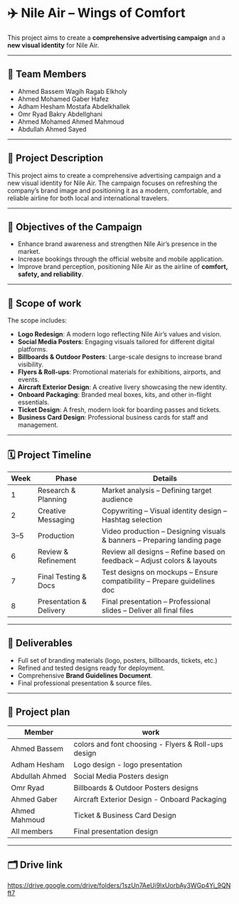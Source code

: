 # ✈️ Nile Air – Wings of Comfort
This project aims to create a **comprehensive advertising campaign** and a **new visual identity** for Nile Air.  

---

## 👥 Team Members
- Ahmed Bassem Wagih Ragab Elkholy  
- Ahmed Mohamed Gaber Hafez  
- Adham Hesham Mostafa Abdelkhallek  
- Omr Ryad Bakry Abdellghani  
- Ahmed Mohamed Ahmed Mahmoud  
- Abdullah Ahmed Sayed
---

## 📌 Project Description
This project aims to create a comprehensive advertising campaign and a new visual identity for Nile Air.
The campaign focuses on refreshing the company’s brand image and positioning it as a modern, comfortable, and reliable airline for both local and international travelers.

---
## 🎯 Objectives of the Campaign
- Enhance brand awareness and strengthen Nile Air’s presence in the market.  
- Increase bookings through the official website and mobile application.  
- Improve brand perception, positioning Nile Air as the airline of **comfort, safety, and reliability**.

---

## 🔎 Scope of work

The scope includes:
- **Logo Redesign**: A modern logo reflecting Nile Air’s values and vision.  
- **Social Media Posters**: Engaging visuals tailored for different digital platforms.  
- **Billboards & Outdoor Posters**: Large-scale designs to increase brand visibility.  
- **Flyers & Roll-ups**: Promotional materials for exhibitions, airports, and events.  
- **Aircraft Exterior Design**: A creative livery showcasing the new identity.  
- **Onboard Packaging**: Branded meal boxes, kits, and other in-flight essentials.   
- **Ticket Design**: A fresh, modern look for boarding passes and tickets.   
- **Business Card Design**: Professional business cards for staff and management.  
 
---

## 🗓 Project Timeline

| Week | Phase | Details |
|------|--------------------------|-------------------------------------------------------------------------|
| 1 | Research & Planning | Market analysis – Defining target audience |
| 2 | Creative Messaging | Copywriting – Visual identity design – Hashtag selection |
| 3–5 | Production | Video production – Designing visuals & banners – Preparing landing page|
| 6 | Review & Refinement | Review all designs – Refine based on feedback – Adjust colors & layouts|
| 7 | Final Testing & Docs | Test designs on mockups – Ensure compatibility – Prepare guidelines doc|
| 8 | Presentation & Delivery | Final presentation – Professional slides – Deliver all final files |

---

## 📂 Deliverables
- Full set of branding materials (logo, posters, billboards, tickets, etc.)  
- Refined and tested designs ready for deployment.  
- Comprehensive **Brand Guidelines Document**.  
- Final professional presentation & source files.

---

## 📝 Project plan

| Member | work |
|------------------------|---------------------------------------------------------------|
| Ahmed Bassem | colors and font choosing - Flyers & Roll-ups design |
| Adham Hesham | Logo design - logo presentation |
| Abdullah Ahmed | Social Media Posters design |
| Omr Ryad | Billboards & Outdoor Posters designs |
| Ahmed Gaber | Aircraft Exterior Design - Onboard Packaging |
| Ahmed Mahmoud | Ticket & Business Card Design |
| All members | Final presentation design |

---


## 🗂️ Drive link
https://drive.google.com/drive/folders/1szUn7AeUi9lxUorbAy3WGp4Yi_9QNft7  
